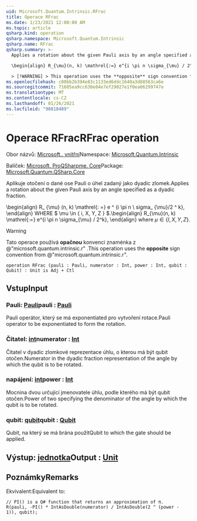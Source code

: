 ```yaml
---
uid: Microsoft.Quantum.Intrinsic.RFrac
title: Operace RFrac
ms.date: 1/23/2021 12:00:00 AM
ms.topic: article
qsharp.kind: operation
qsharp.namespace: Microsoft.Quantum.Intrinsic
qsharp.name: RFrac
qsharp.summary: >-
  Applies a rotation about the given Pauli axis by an angle specified as a dyadic fraction.

  \begin{align} R_{\mu}(n, k) \mathrel{:=} e^{i \pi n \sigma_{\mu} / 2^k}, \end{align} where $\mu \in \{I, X, Y, Z\}$.

  > [!WARNING] > This operation uses the **opposite** sign convention from > @"microsoft.quantum.intrinsic.r".
ms.openlocfilehash: c80bb2b394e83c1133ed6ddc1640a3d88563ca6e
ms.sourcegitcommit: 71605ea9cc630e84e7ef29027e1f0ea06299747e
ms.translationtype: MT
ms.contentlocale: cs-CZ
ms.lasthandoff: 01/26/2021
ms.locfileid: "98818489"
---
```

# <a name="rfrac-operation"></a><span data-ttu-id="528f5-102">Operace RFrac</span><span class="sxs-lookup"><span data-stu-id="528f5-102">RFrac operation</span></span>

<span data-ttu-id="528f5-103">Obor názvů: [Microsoft.. vnitřní](xref:Microsoft.Quantum.Intrinsic)</span><span class="sxs-lookup"><span data-stu-id="528f5-103">Namespace: [Microsoft.Quantum.Intrinsic](xref:Microsoft.Quantum.Intrinsic)</span></span>

<span data-ttu-id="528f5-104">Balíček: [Microsoft. ProQSharpme. Core](https://nuget.org/packages/Microsoft.Quantum.QSharp.Core)</span><span class="sxs-lookup"><span data-stu-id="528f5-104">Package: [Microsoft.Quantum.QSharp.Core](https://nuget.org/packages/Microsoft.Quantum.QSharp.Core)</span></span>


<span data-ttu-id="528f5-105">Aplikuje otočení o dané ose Pauli o úhel zadaný jako dyadic zlomek.</span><span class="sxs-lookup"><span data-stu-id="528f5-105">Applies a rotation about the given Pauli axis by an angle specified as a dyadic fraction.</span></span>

<span data-ttu-id="528f5-106">\begin{align} R_ {\mu} (n, k) \mathrel{: =} e ^ {i \pi n \ sigma_ {\mu}/2 ^ k}, \end{align} WHERE $ \mu \in \{ i, X, Y, Z \} $.</span><span class="sxs-lookup"><span data-stu-id="528f5-106">\begin{align} R_{\mu}(n, k) \mathrel{:=} e^{i \pi n \sigma_{\mu} / 2^k}, \end{align} where $\mu \in \{I, X, Y, Z\}$.</span></span>

> [!WARNING]
> <span data-ttu-id="528f5-107">Tato operace používá **opačnou** konvenci znaménka z @"microsoft.quantum.intrinsic.r" .</span><span class="sxs-lookup"><span data-stu-id="528f5-107">This operation uses the **opposite** sign convention from @"microsoft.quantum.intrinsic.r".</span></span>

```qsharp
operation RFrac (pauli : Pauli, numerator : Int, power : Int, qubit : Qubit) : Unit is Adj + Ctl
```


## <a name="input"></a><span data-ttu-id="528f5-108">Vstup</span><span class="sxs-lookup"><span data-stu-id="528f5-108">Input</span></span>

### <a name="pauli--pauli"></a><span data-ttu-id="528f5-109">Pauli: [Pauli](xref:microsoft.quantum.lang-ref.pauli)</span><span class="sxs-lookup"><span data-stu-id="528f5-109">pauli : [Pauli](xref:microsoft.quantum.lang-ref.pauli)</span></span>

<span data-ttu-id="528f5-110">Pauli operátor, který se má exponentiated pro vytvoření rotace.</span><span class="sxs-lookup"><span data-stu-id="528f5-110">Pauli operator to be exponentiated to form the rotation.</span></span>


### <a name="numerator--int"></a><span data-ttu-id="528f5-111">Čitatel: [int](xref:microsoft.quantum.lang-ref.int)</span><span class="sxs-lookup"><span data-stu-id="528f5-111">numerator : [Int](xref:microsoft.quantum.lang-ref.int)</span></span>

<span data-ttu-id="528f5-112">Čitatel v dyadic zlomkové reprezentace úhlu, o kterou má být qubit otočen.</span><span class="sxs-lookup"><span data-stu-id="528f5-112">Numerator in the dyadic fraction representation of the angle by which the qubit is to be rotated.</span></span>


### <a name="power--int"></a><span data-ttu-id="528f5-113">napájení: [int](xref:microsoft.quantum.lang-ref.int)</span><span class="sxs-lookup"><span data-stu-id="528f5-113">power : [Int](xref:microsoft.quantum.lang-ref.int)</span></span>

<span data-ttu-id="528f5-114">Mocnina dvou určující jmenovatele úhlu, podle kterého má být qubit otočen.</span><span class="sxs-lookup"><span data-stu-id="528f5-114">Power of two specifying the denominator of the angle by which the qubit is to be rotated.</span></span>


### <a name="qubit--qubit"></a><span data-ttu-id="528f5-115">qubit: [qubit](xref:microsoft.quantum.lang-ref.qubit)</span><span class="sxs-lookup"><span data-stu-id="528f5-115">qubit : [Qubit](xref:microsoft.quantum.lang-ref.qubit)</span></span>

<span data-ttu-id="528f5-116">Qubit, na který se má brána použít</span><span class="sxs-lookup"><span data-stu-id="528f5-116">Qubit to which the gate should be applied.</span></span>



## <a name="output--unit"></a><span data-ttu-id="528f5-117">Výstup: [jednotka](xref:microsoft.quantum.lang-ref.unit)</span><span class="sxs-lookup"><span data-stu-id="528f5-117">Output : [Unit](xref:microsoft.quantum.lang-ref.unit)</span></span>



## <a name="remarks"></a><span data-ttu-id="528f5-118">Poznámky</span><span class="sxs-lookup"><span data-stu-id="528f5-118">Remarks</span></span>

<span data-ttu-id="528f5-119">Ekvivalent:</span><span class="sxs-lookup"><span data-stu-id="528f5-119">Equivalent to:</span></span>

```qsharp
// PI() is a Q# function that returns an approximation of π.
R(pauli, -PI() * IntAsDouble(numerator) / IntAsDouble(2 ^ (power - 1)), qubit);
```